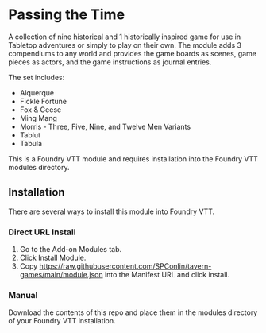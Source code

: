# Passing the Time

A collection of nine historical and 1 historically inspired game for use in Tabletop adventures or simply to play on their own. The module adds 3 compendiums to any world and provides the game boards as scenes, game pieces as actors, and the game instructions as journal entries.

The set includes:
* Alquerque
* Fickle Fortune
* Fox & Geese
* Ming Mang
* Morris - Three, Five, Nine, and Twelve Men Variants
* Tablut
* Tabula

This is a Foundry VTT module and requires installation into the Foundry VTT modules directory.

## Installation
There are several ways to install this module into Foundry VTT.
### Direct URL Install
1. Go to the Add-on Modules tab.
2. Click Install Module.
3. Copy https://raw.githubusercontent.com/SPConlin/tavern-games/main/module.json into the Manifest URL and click install.

### Manual
Download the contents of this repo and place them in the modules directory of your Foundry VTT installation.